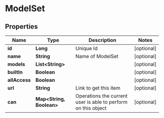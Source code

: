 # ModelSet

## Properties
Name | Type | Description | Notes
------------ | ------------- | ------------- | -------------
**id** | **Long** | Unique Id |  [optional]
**name** | **String** | Name of ModelSet |  [optional]
**models** | **List&lt;String&gt;** |  |  [optional]
**builtIn** | **Boolean** |  |  [optional]
**allAccess** | **Boolean** |  |  [optional]
**url** | **String** | Link to get this item |  [optional]
**can** | **Map&lt;String, Boolean&gt;** | Operations the current user is able to perform on this object |  [optional]
